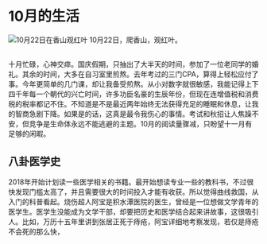 # 10月的生活
![10月22日在香山观红叶](https://img3.doubanio.com/view/photo/l/oEG7x3eSDy6r8DcUkSWIXw/166705804/x2538662801.jpg)
10月22日，爬香山，观红叶。
##
十月忙碌，心神交瘁。国庆假期，只抽出了大半天的时间，参加了一位老同学的婚礼。其余的时间，大多在自习室里煎熬。去年考过的三门CPA，算得上轻松应付了事。今年更简单的几门课，却让我备受煎熬。从小对数字就很敏感，我能记得上下四千年每一个朝代的兴亡时间，许多功臣名豪的生辰年份，但现在连增值税和消费税的税率都记不住。不知道是不是最近两年始终无法获得充足的睡眠和休息，让我的智商急剧下降。如果是的话，这真是最令我伤心的事情。考试和秋招让人焦躁不安，但竞争是生命体永远不能逃避的主题。10月的阅读量骤减，只盼望十一月有足够的闲暇。
## 八卦医学史
2018年开始计划读一些医学相关的书籍。最开始想读专业一些的教科书，不过很快发现门槛太高了，并且需要很大的时间投入才能有收获。所以觉得曲线救国，从入门的科普看起。烧伤超人阿宝是积水潭医院的医生，曾经是一位想做文学青年的医学生。医学生没能成为文学干部，却要把历史和医学结合起来讲故事，这很吸引人。比如，万历十五年里讲到张居正死于痔疮，阿宝详细地考察发现，若仅是痔疮 不会死的那么快，

<!--stackedit_data:
eyJoaXN0b3J5IjpbLTQ3MTc2NDQxNSwtMTg4MTU5Mzc0NSwtMT
A1ODYzNjUyOF19
-->